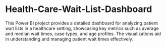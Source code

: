 # Health-Care-Wait-List-Dashboard
This Power BI project provides a detailed dashboard for analyzing patient wait lists in a healthcare setting, showcasing key metrics such as average and median wait times, case types, and age profiles. The visualizations aid in understanding and managing patient wait times effectively.
